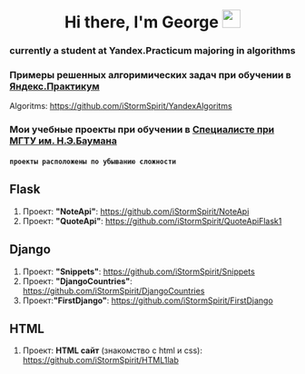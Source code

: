 <h1 align="center">Hi there, I'm George</a> 
<img src="https://github.com/blackcater/blackcater/raw/main/images/Hi.gif" height="32"/></h1>
<h3 align="center">currently a student at Yandex.Practicum majoring in algorithms</h3>

### Примеры решенных алгоримических задач при обучении в [Яндекс.Практикум](practicum.yandex.ru/algorithms/)
Algoritms: https://github.com/iStormSpirit/YandexAlgoritms

### Мои учебные проекты при обучении в [Специалисте при МГТУ им. Н.Э.Баумана](https://www.specialist.ru/)
#### `проекты расположены по убыванию сложности`


## Flask 

1. Проект: **"NoteApi"**: https://github.com/iStormSpirit/NoteApi
2. Проект: **"QuoteApi"**:  https://github.com/iStormSpirit/QuoteApiFlask1

## Django

1. Проект: **"Snippets"**:  https://github.com/iStormSpirit/Snippets
2. Проект: **"DjangoCountries"**: https://github.com/iStormSpirit/DjangoCountries
4. Проект:**"FirstDjango"**: https://github.com/iStormSpirit/FirstDjango

## HTML

1. Проект: **HTML сайт** (знакомство с html и css): https://github.com/iStormSpirit/HTML1lab

<!--
**iStormSpirit/iStormSpirit** is a ✨ _special_ ✨ repository because its `README.md` (this file) appears on your GitHub profile.

Here are some ideas to get you started:

- 🔭 I’m currently working on ...
- 🌱 I’m currently learning ...
- 👯 I’m looking to collaborate on ...
- 🤔 I’m looking for help with ...
- 💬 Ask me about ...
- 📫 How to reach me: ...
- 😄 Pronouns: ...
- ⚡ Fun fact: ...
-->
